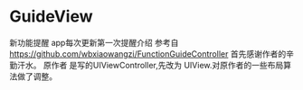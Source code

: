 # GuideView
新功能提醒 app每次更新第一次提醒介绍
参考自 https://github.com/wbxiaowangzi/FunctionGuideController 首先感谢作者的辛勤汗水。
原作者 是写的UIViewController,先改为 UIView.对原作者的一些布局算法做了调整。
